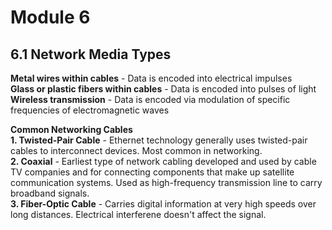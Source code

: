 # Module 6
## 6.1 Network Media Types

**Metal wires within cables** - Data is encoded into electrical impulses  
**Glass or plastic fibers within cables** - Data is encoded into pulses of light  
**Wireless transmission** - Data is encoded via modulation of specific frequencies of electromagnetic waves  

**Common Networking Cables**  
**1. Twisted-Pair Cable** - Ethernet technology generally uses twisted-pair cables to interconnect devices. Most common in networking.   
**2. Coaxial** - Earliest type of network cabling developed and used by cable TV companies and for connecting components that make up satellite communication systems. Used as  high-frequency transmission line to carry broadband signals.  
**3. Fiber-Optic Cable** - Carries digital information at very high speeds over long distances. Electrical interferene doesn't affect the signal.  
